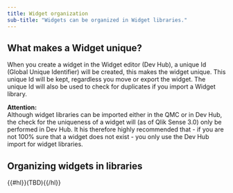 ```yaml
---
title: Widget organization
sub-title: "Widgets can be organized in Widget libraries."
---
```


## What makes a Widget unique?
When you create a widget in the Widget editor (Dev Hub), a unique Id (Global Unique Identifier) will be created, this makes the widget unique.
This unique Id will be kept, regardless you move or export the widget. The unique Id will also be used to check for duplicates if you import a Widget library.

**Attention:**  
Although widget libraries can be imported either in the QMC or in Dev Hub, the check for the uniqueness of a widget will (as of Qlik Sense 3.0) only be performed in Dev Hub.
It his therefore highly recommended that - if you are not 100% sure that a widget does not exist - you only use the Dev Hub import for widget libraries.


## Organizing widgets in libraries

{{#hl}}(TBD){{/hl}}
